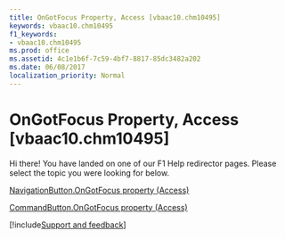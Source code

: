 ```yaml
---
title: OnGotFocus Property, Access [vbaac10.chm10495]
keywords: vbaac10.chm10495
f1_keywords:
- vbaac10.chm10495
ms.prod: office
ms.assetid: 4c1e1b6f-7c59-4bf7-8817-85dc3482a202
ms.date: 06/08/2017
localization_priority: Normal
---
```



# OnGotFocus Property, Access [vbaac10.chm10495]

Hi there! You have landed on one of our F1 Help redirector pages. Please select the topic you were looking for below.

[NavigationButton.OnGotFocus property (Access)](https://msdn.microsoft.com/library/3c3f637b-1027-b758-f02d-2f4d3aeb1f6f%28Office.15%29.aspx)

[CommandButton.OnGotFocus property (Access)](https://msdn.microsoft.com/library/4d892495-791b-05b3-0bcb-3b3c3635a0bd%28Office.15%29.aspx)

[!include[Support and feedback](~/includes/feedback-boilerplate.md)]